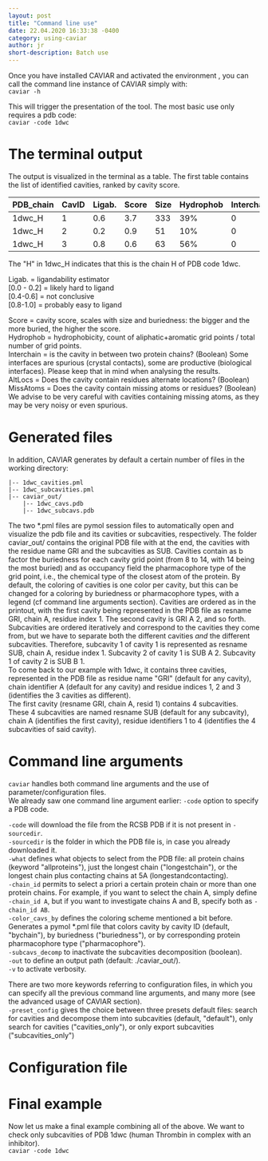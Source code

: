 ```yaml
---
layout: post
title: "Command line use"
date: 22.04.2020 16:33:38 -0400
category: using-caviar
author: jr
short-description: Batch use 
---
```



Once you have installed CAVIAR and activated the environment , you can call the command line instance of CAVIAR simply with:  
```caviar -h```

This will trigger the presentation of the tool. The most basic use only requires a pdb code:  
```caviar -code 1dwc```

# The terminal output
The output is visualized in the terminal as a table. The first table contains the list of identified cavities, ranked by cavity score. 

PDB_chain | CavID | Ligab. |  Score |  Size | Hydrophob | Interchain | AltLocs | MissAtoms
----------|--------|---------|--------|-------|-----------|------------|---------|----------
1dwc_H    |     1  |   0.6   |   3.7  | 333   |   39%     |     0      |    0    |    0     
1dwc_H    |     2  |   0.2   |   0.9  |   51  |   10%     |     0      |    0    |    0
1dwc_H    |     3  |   0.8   |   0.6  |   63  |   56%     |     0      |    0    |    0


The "H" in 1dwc_H indicates that this is the chain H of PDB code 1dwc.

Ligab. = ligandability estimator  
[0.0 - 0.2] = likely hard to ligand  
[0.4-0.6] = not conclusive  
[0.8-1.0] = probably easy to ligand  

Score = cavity score, scales with size and buriedness: the bigger and the more buried, the higher the score.  
Hydrophob = hydrophobicity, count of aliphatic+aromatic grid points / total number of grid points.  
Interchain = is the cavity in between two protein chains? (Boolean) Some interfaces are spurious (crystal contacts), some are productive (biological interfaces). Please keep that in mind when analysing the results.  
AltLocs = Does the cavity contain residues alternate locations? (Boolean)  
MissAtoms = Does the cavity contain missing atoms or residues? (Boolean) We advise to be very careful with cavities containing missing atoms, as they may be very noisy or even spurious.


# Generated files
In addition, CAVIAR generates by default a certain number of files in the working directory:

```
|-- 1dwc_cavities.pml
|-- 1dwc_subcavities.pml
|-- caviar_out/
    |-- 1dwc_cavs.pdb
    |-- 1dwc_subcavs.pdb
```


The two \*.pml files are pymol session files to automatically open and visualize the pdb file and its cavities or subcavities, respectively. The folder caviar_out/ contains the original PDB file with at the end, the cavities with the residue name GRI and the subcavities as SUB. Cavities contain as b factor the buriedness for each cavity grid point (from 8 to 14, with 14 being the most buried) and as occupancy field the pharmacophore type of the grid point, i.e., the chemical type of the closest atom of the protein. By default, the coloring of cavities is one color per cavity, but this can be changed for a coloring by buriedness or pharmacophore types, with a legend (cf command line arguments section). Cavities are ordered as in the printout, with the first cavity being represented in the PDB file as resname GRI, chain A, residue index 1. The second cavity is GRI A 2, and so forth.  
Subcavities are ordered iteratively and correspond to the cavities they come from, but we have to separate both the different cavities *and* the different subcavities. Therefore, subcavity 1 of cavity 1 is represented as resname SUB, chain A, residue index 1. Subcavity 2 of cavity 1 is SUB A 2. Subcavity 1 of cavity 2 is SUB B 1.  
To come back to our example with 1dwc, it contains three cavities, represented in the PDB file as residue name "GRI" (default for any cavity), chain identifier A (default for any cavity) and residue indices 1, 2 and 3 (identifies the 3 cavities as different).  
The first cavity (resname GRI, chain A, resid 1) contains 4 subcavities. These 4 subcavities are named resname SUB (default for any subcavity), chain A (identifies the first cavity), residue identifiers 1 to 4 (identifies the 4 subcavities of said cavity).  


# Command line arguments

```caviar``` handles both command line arguments and the use of parameter/configuration files.  
We already saw one command line argument earlier: ```-code``` option to specify a PDB code.  

```-code``` will download the file from the RCSB PDB if it is not present in ```-sourcedir```.  
```-sourcedir``` is the folder in which the PDB file is, in case you already downloaded it.  
```-what``` defines what objects to select from the PDB file: all protein chains (keyword "allproteins"), just the longest chain ("longestchain"), or the longest chain plus contacting chains at 5A (longestandcontacting).   
```-chain_id``` permits to select a priori a certain protein chain or more than one protein chains. For example, if you want to select the chain A, simply define ```-chain_id A```, but if you want to investigate chains A and B, specify both as ```-chain_id AB```.  
```-color_cavs_by``` defines the coloring scheme mentioned a bit before. Generates a pymol \*.pml file that colors cavity by cavity ID (default, "bychain"), by buriedness ("buriedness"), or by corresponding protein pharmacophore type ("pharmacophore").  
```-subcavs_decomp``` to inactivate the subcavities decomposition (boolean).  
```-out``` to define an output path (default: ./caviar_out/).  
```-v``` to activate verbosity.  

There are two more keywords referring to configuration files, in which you can specify all the previous command line arguments, and many more (see the advanced usage of CAVIAR section).  
```-preset_config``` gives the choice between three presets default files: search for cavities and decompose them into subcavities (default, "default"), only search for cavities ("cavities_only"), or only export subcavities ("subcavities_only")


# Configuration file


# Final example 

Now let us make a final example combining all of the above. We want to check only subcavities of PDB 1dwc (human Thrombin in complex with an inhibitor).  
```caviar -code 1dwc ```